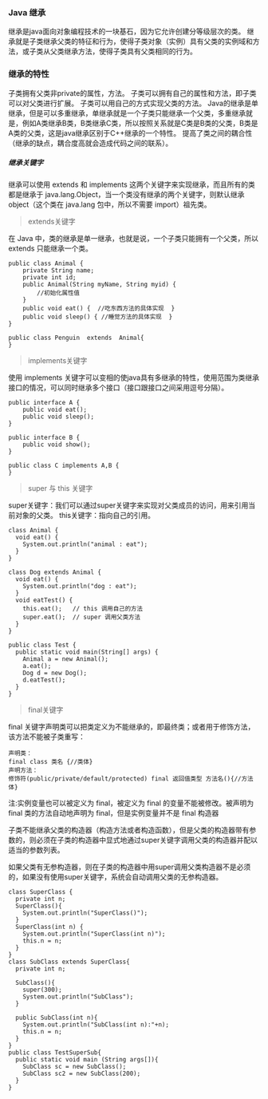 ### Java 继承

继承是java面向对象编程技术的一块基石，因为它允许创建分等级层次的类。
继承就是子类继承父类的特征和行为，使得子类对象（实例）具有父类的实例域和方法，或子类从父类继承方法，使得子类具有父类相同的行为。

### 继承的特性

子类拥有父类非private的属性，方法。
子类可以拥有自己的属性和方法，即子类可以对父类进行扩展。
子类可以用自己的方式实现父类的方法。
Java的继承是单继承，但是可以多重继承，单继承就是一个子类只能继承一个父类，多重继承就是，例如A类继承B类，B类继承C类，所以按照关系就是C类是B类的父类，B类是A类的父类，这是java继承区别于C++继承的一个特性。
提高了类之间的耦合性（继承的缺点，耦合度高就会造成代码之间的联系）。

##### 继承关键字

继承可以使用 extends 和 implements 这两个关键字来实现继承，而且所有的类都是继承于 java.lang.Object，当一个类没有继承的两个关键字，则默认继承object（这个类在 java.lang 包中，所以不需要 import）祖先类。

> extends关键字

在 Java 中，类的继承是单一继承，也就是说，一个子类只能拥有一个父类，所以 extends 只能继承一个类。

    public class Animal { 
        private String name;   
        private int id; 
        public Animal(String myName, String myid) { 
            //初始化属性值
        } 
        public void eat() {  //吃东西方法的具体实现  } 
        public void sleep() { //睡觉方法的具体实现  } 
    } 

    public class Penguin  extends  Animal{ 
    }
    
> implements关键字

使用 implements 关键字可以变相的使java具有多继承的特性，使用范围为类继承接口的情况，可以同时继承多个接口（接口跟接口之间采用逗号分隔）。

    public interface A {
        public void eat();
        public void sleep();
    }

    public interface B {
        public void show();
    }

    public class C implements A,B {
    }
    
> super 与 this 关键字

super关键字：我们可以通过super关键字来实现对父类成员的访问，用来引用当前对象的父类。
this关键字：指向自己的引用。

    class Animal {
      void eat() {
        System.out.println("animal : eat");
      }
    }

    class Dog extends Animal {
      void eat() {
        System.out.println("dog : eat");
      }
      void eatTest() {
        this.eat();   // this 调用自己的方法
        super.eat();  // super 调用父类方法
      }
    }

    public class Test {
      public static void main(String[] args) {
        Animal a = new Animal();
        a.eat();
        Dog d = new Dog();
        d.eatTest();
      }
    }

> final关键字

final 关键字声明类可以把类定义为不能继承的，即最终类；或者用于修饰方法，该方法不能被子类重写：

    声明类：
    final class 类名 {//类体}
    声明方法：
    修饰符(public/private/default/protected) final 返回值类型 方法名(){//方法体}

注:实例变量也可以被定义为 final，被定义为 final 的变量不能被修改。被声明为 final 类的方法自动地声明为 final，但是实例变量并不是 final
构造器

子类不能继承父类的构造器（构造方法或者构造函数），但是父类的构造器带有参数的，则必须在子类的构造器中显式地通过super关键字调用父类的构造器并配以适当的参数列表。

如果父类有无参构造器，则在子类的构造器中用super调用父类构造器不是必须的，如果没有使用super关键字，系统会自动调用父类的无参构造器。

    class SuperClass {
      private int n;
      SuperClass(){
        System.out.println("SuperClass()");
      }
      SuperClass(int n) {
        System.out.println("SuperClass(int n)");
        this.n = n;
      }
    }
    class SubClass extends SuperClass{
      private int n;

      SubClass(){
        super(300);
        System.out.println("SubClass");
      }  

      public SubClass(int n){
        System.out.println("SubClass(int n):"+n);
        this.n = n;
      }
    }
    public class TestSuperSub{
      public static void main (String args[]){
        SubClass sc = new SubClass();
        SubClass sc2 = new SubClass(200); 
      }
    }

